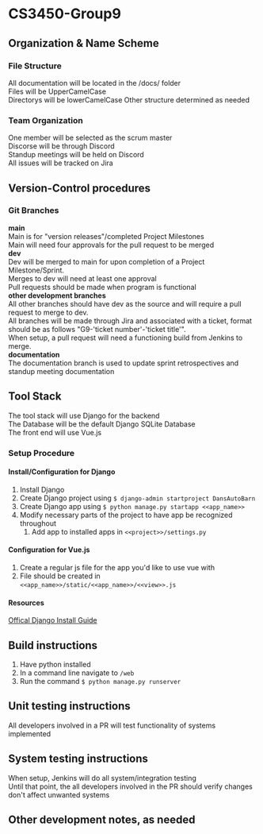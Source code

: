 # CS3450-Group9
## Organization & Name Scheme
### File Structure
All documentation will be located in the /docs/ folder   
Files will be UpperCamelCase  
Directorys will be lowerCamelCase
Other structure determined as needed
### Team Organization
One member will be selected as the scrum master  
Discorse will be through Discord  
Standup meetings will be held on Discord  
All issues will be tracked on Jira
## Version-Control procedures
### Git Branches
**main**  
Main is for "version releases"/completed Project Milestones  
Main will need four approvals for the pull request to be merged  
**dev**  
Dev will be merged to main for upon completion of a Project Milestone/Sprint.  
Merges to dev will need at least one approval  
Pull requests should be made when program is functional  
**other development branches**  
All other branches should have dev as the source and will require a pull request to merge to dev.  
All branches will be made through Jira and associated with a ticket, format should be as follows "G9-'ticket number'-'ticket title'".  
When setup, a pull request will need a functioning build from Jenkins to merge.  
**documentation**  
The documentation branch is used to update sprint retrospectives and standup meeting documentation  
## Tool Stack
The tool stack will use Django for the backend  
The Database will be the default Django SQLite Database  
The front end will use Vue.js  
### Setup Procedure
#### Install/Configuration for Django
1. Install Django  
2. Create Django project using ```$ django-admin startproject DansAutoBarn ```
3. Create Django app using ```$ python manage.py startapp <<app_name>> ```  
4. Modify necessary parts of the project to have app be recognized throughout    
   1. Add app to installed apps in ```<<project>>/settings.py```  
#### Configuration for Vue.js
1. Create a regular js file for the app you'd like to use vue with  
2. File should be created in ```<<app_name>>/static/<<app_name>>/<<view>>.js```
#### Resources
[Offical Django Install Guide](https://vuejs.org/guide/quick-start.html#creating-a-vue-application)  
## Build instructions
1. Have python installed
2. In a command line navigate to ```/web```  
3. Run the command ```$ python manage.py runserver```  
## Unit testing instructions
All developers involved in a PR will test functionality of systems implemented  
## System testing instructions
When setup, Jenkins will do all system/integration testing  
Until that point, the all developers involved in the PR should verify changes don't affect unwanted systems  
## Other development notes, as needed
